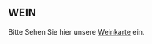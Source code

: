 ## WEIN


Bitte Sehen Sie hier unsere <a href="/static/wine.pdf" target="_blank"><u>Weinkarte</u></a> ein.
